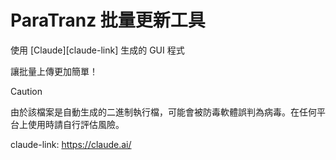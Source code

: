 # ParaTranz 批量更新工具

使用 [Claude][claude-link] 生成的 GUI 程式

讓批量上傳更加簡單！

> [!CAUTION]
> 由於該檔案是自動生成的二進制執行檔，可能會被防毒軟體誤判為病毒。在任何平台上使用時請自行評估風險。

<!-- Links -->
claude-link: https://claude.ai/

